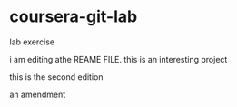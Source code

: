 # coursera-git-lab
 lab exercise

i am editing athe REAME FILE. this is an interesting project


this is the second edition


an amendment
